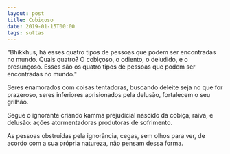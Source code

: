 ```yaml
---
layout: post
title: Cobiçoso
date: 2019-01-15T00:00
tags: suttas
---
```

"Bhikkhus, há esses quatro tipos de pessoas que podem ser encontradas no mundo. Quais quatro? O cobiçoso, o odiento, o deludido, e o presunçoso. Esses são os quatro tipos de pessoas que podem ser encontradas no mundo."

Seres enamorados com coisas tentadoras, buscando deleite seja no que for prazeroso, seres inferiores aprisionados pela delusão, fortalecem o seu grilhão.

Segue o ignorante criando kamma prejudicial nascido da cobiça, raiva, e delusão: ações atormentadoras produtoras de sofrimento.

As pessoas obstruídas pela ignorância, cegas, sem olhos para ver, de acordo com a sua própria natureza, não pensam dessa forma.

